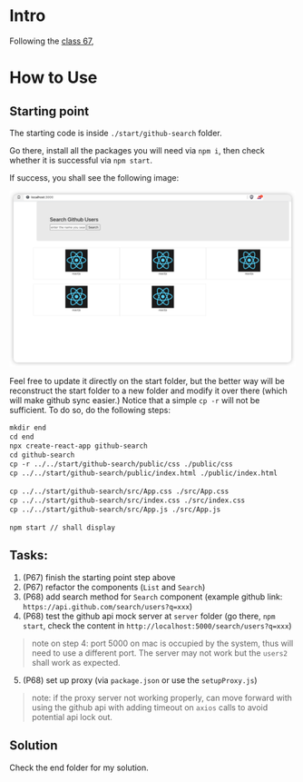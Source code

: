 # Intro

Following the [class 67](https://www.bilibili.com/video/BV1wy4y1D7JT/?p=67&vd_source=8db9aed6fce93c76e5e70916df97c4be),

# How to Use

## Starting point

The starting code is inside `./start/github-search` folder.

Go there, install all the packages you will need via `npm i`, then check whether it is successful via `npm start`.

If success, you shall see the following image:

![start-image](./start-image.png)

Feel free to update it directly on the start folder, but the better way will be reconstruct the start folder to a new folder and modify it over there (which will make github sync easier.) Notice that a simple `cp -r` will not be sufficient. To do so, do the following steps:

```
mkdir end
cd end
npx create-react-app github-search
cd github-search
cp -r ../../start/github-search/public/css ./public/css
cp ../../start/github-search/public/index.html ./public/index.html

cp ../../start/github-search/src/App.css ./src/App.css
cp ../../start/github-search/src/index.css ./src/index.css
cp ../../start/github-search/src/App.js ./src/App.js

npm start // shall display
```

## Tasks:

1. (P67) finish the starting point step above
2. (P67) refactor the components (`List` and `Search`)
3. (P68) add search method for `Search` component (example github link: `https://api.github.com/search/users?q=xxx`)
4. (P68) test the github api mock server at `server` folder (go there, `npm start`, check the content in `http://localhost:5000/search/users?q=xxx`)

> note on step 4: port 5000 on mac is occupied by the system, thus will need to use a different port. The server may not work but the `users2` shall work as expected.

5. (P68) set up proxy (via `package.json` or use the `setupProxy.js`)

> note: if the proxy server not working properly, can move forward with using the github api with adding timeout on `axios` calls to avoid potential api lock out.

## Solution

Check the end folder for my solution.
